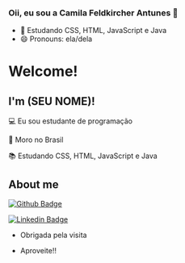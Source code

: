 ### Oii, eu sou a Camila Feldkircher Antunes 👋


- 🌱 Estudando CSS, HTML, JavaScript e Java
- 😄 Pronouns: ela/dela

# Welcome!

 

## I'm (SEU NOME)!

 

:computer: Eu sou estudante de programação

:house_with_garden: Moro no Brasil

:books: Estudando CSS, HTML, JavaScript e Java


 

## About me

[![Github Badge](https://img.shields.io/badge/-Github-000?style=flat-square&logo=Github&logoColor=white&link=https://github.com/camilafeldantunes)](https://github.com/camilafeldantunes)

[![Linkedin Badge](https://img.shields.io/badge/-LinkedIn-blue?style=flat-square&logo=Linkedin&logoColor=white&link=https://www.linkedin.com/in/camila-antunes-84aa90211/)](https://www.linkedin.com/in/camila-antunes-84aa90211/)

- Obrigada pela visita

- Aproveite!!


